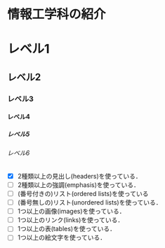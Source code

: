 # 情報工学科の紹介
<!-- Markdown記法を使って学科の紹介ページを作る -->

# レベル1

## レベル2

### レベル3

#### レベル4

##### レベル5

###### レベル6

<!-- この部分より上に記述を追加して下のチェックボックスで確認する -->
- [x] 2種類以上の見出し(headers)を使っている．
- [ ] 2種類以上の強調(emphasis)を使っている．
- [ ] (番号付きの)リスト(ordered lists)を使っている
- [ ] (番号無しの)リスト(unordered lists)を使っている．
- [ ] 1つ以上の画像(images)を使っている．
- [ ] 1つ以上のリンク(links)を使っている．
- [ ] 1つ以上の表(tables)を使っている．
- [ ] 1つ以上の絵文字を使っている．
